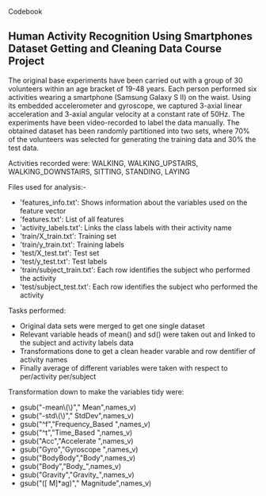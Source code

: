 Codebook

Human Activity Recognition Using Smartphones Dataset
Getting and Cleaning Data Course Project
------------------------------------------------------------------------------------------------------------

The original base experiments have been carried out with a group of 30 volunteers within an age bracket of 19-48 years. 
Each person performed six activities wearing a smartphone (Samsung Galaxy S II) on the waist. 
Using its embedded accelerometer and gyroscope, we captured 3-axial linear acceleration and 3-axial angular velocity at a constant rate of 50Hz. 
The experiments have been video-recorded to label the data manually. 
The obtained dataset has been randomly partitioned into two sets, where 70% of the volunteers was selected for generating the training data and 30% the test data. 

Activities recorded were:
WALKING, WALKING_UPSTAIRS, WALKING_DOWNSTAIRS, SITTING, STANDING, LAYING

Files used for analysis:-
- 'features_info.txt': Shows information about the variables used on the feature vector
- 'features.txt': List of all features
- 'activity_labels.txt': Links the class labels with their activity name
- 'train/X_train.txt': Training set
- 'train/y_train.txt': Training labels
- 'test/X_test.txt': Test set
- 'test/y_test.txt': Test labels
- 'train/subject_train.txt': Each row identifies the subject who performed the activity
- 'test/subject_test.txt': Each row identifies the subject who performed the activity

Tasks performed:
- Original data sets were merged to get one single dataset
- Relevant variable heads of mean() and sd() were taken out and linked to the subject and activity labels data
- Transformations done to get a clean header varable and row dentifier of activity names
- Finally average of different variables were taken with respect to per/activity per/subject

Transformation down to make the variables tidy were:
- gsub("-mean\\(\\)"," Mean",names_v)
- gsub("-std\\(\\)"," StdDev",names_v)
- gsub("^f","Frequency_Based ",names_v)
- gsub("^t","Time_Based ",names_v)
- gsub("Acc","Accelerate ",names_v)
- gsub("Gyro","Gyroscope ",names_v)
- gsub("BodyBody","Body",names_v)
- gsub("Body","Body_",names_v)
- gsub("Gravity","Gravity_",names_v)
- gsub("([ M]*ag)"," Magnitude",names_v)
